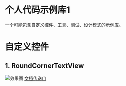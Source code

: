 # 个人代码示例库1
一个可能包含自定义控件、工具、测试、设计模式的示例库。

# 自定义控件
## 1. RoundCornerTextView
![效果图](http://ogemdlrap.bkt.clouddn.com/%E5%B1%8F%E5%B9%95%E5%BF%AB%E7%85%A7%202017-02-08%2017.59.28.png)
[文档传送门](https://github.com/chenBingX/CoorChiceLibOne/blob/master/RoundCornerTextView.md)